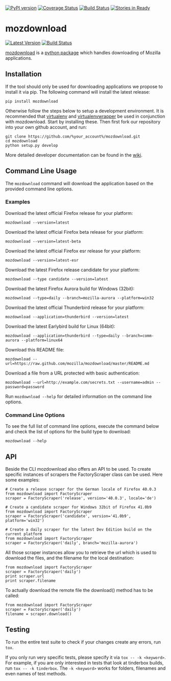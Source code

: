 [![PyPI version](https://badge.fury.io/py/mozdownload.svg)](http://badge.fury.io/py/mozdownload)
[![Coverage Status](https://coveralls.io/repos/github/mozilla/mozdownload/badge.svg)](https://coveralls.io/github/mozilla/mozdownload)
[![Build Status](https://travis-ci.org/mozilla/mozdownload.svg?branch=master)](https://travis-ci.org/mozilla/mozdownload)
[![Stories in Ready](https://badge.waffle.io/mozilla/mozdownload.png?label=ready&title=Ready)](https://waffle.io/mozilla/mozdownload)

# mozdownload

[![Latest Version](https://pypip.in/version/mozdownload/badge.png)](https://pypi.python.org/pypi/mozdownload/)
[![Build Status](https://travis-ci.org/mozilla/mozdownload.svg?branch=master)](https://travis-ci.org/mozilla/mozdownload)

[mozdownload](https://github.com/mozilla/mozdownload)
is a [python package](http://pypi.python.org/pypi/mozdownload)
which handles downloading of Mozilla applications.

## Installation

If the tool should only be used for downloading applications we propose to
install it via pip. The following command will install the latest release:

    pip install mozdownload

Otherwise follow the steps below to setup a development environment. It is
recommended that [virtualenv](http://virtualenv.readthedocs.org/en/latest/installation.html)
and [virtualenvwrapper](http://virtualenvwrapper.readthedocs.org/en/latest/)
be used in conjunction with mozdownload. Start by installing these. Then first fork
our repository into your own github account, and run:

    git clone https://github.com/%your_account%/mozdownload.git
    cd mozdownload
    python setup.py develop

More detailed developer documentation can be found in the [wiki](https://github.com/mozilla/mozdownload/wiki).

## Command Line Usage

The `mozdownload` command will download the application based on the provided
command line options.

### Examples

Download the latest official Firefox release for your platform:

    mozdownload --version=latest

Download the latest official Firefox beta release for your platform:

    mozdownload --version=latest-beta

Download the latest official Firefox esr release for your platform:

    mozdownload --version=latest-esr

Download the latest Firefox release candidate for your platform:

    mozdownload --type candidate --version=latest

Download the latest Firefox Aurora build for Windows (32bit):

    mozdownload --type=daily --branch=mozilla-aurora --platform=win32

Download the latest official Thunderbird release for your platform:

    mozdownload --application=thunderbird --version=latest

Download the latest Earlybird build for Linux (64bit):

    mozdownload --application=thunderbird --type=daily --branch=comm-aurora --platform=linux64

Download this README file:

    mozdownload --url=https://raw.github.com/mozilla/mozdownload/master/README.md

Download a file from a URL protected with basic authentication:

    mozdownload --url=http://example.com/secrets.txt --username=admin --password=password

Run `mozdownload --help` for detailed information on the command line options.

### Command Line Options

To see the full list of command line options, execute the command below and check the list
of options for the build type to download:

    mozdownload --help

## API

Beside the CLI mozdownload also offers an API to be used. To create specific instances of scrapers
the FactoryScraper class can be used. Here some examples:

    # Create a release scraper for the German locale of Firefox 40.0.3
    from mozdownload import FactoryScraper
    scraper = FactoryScraper('release', version='40.0.3', locale='de')

    # Create a candidate scraper for Windows 32bit of Firefox 41.0b9
    from mozdownload import FactoryScraper
    scraper = FactoryScraper('candidate', version='41.0b9', platform='win32')

    # Create a daily scraper for the latest Dev Edition build on the current platform
    from mozdownload import FactoryScraper
    scraper = FactoryScraper('daily', branch='mozilla-aurora')

All those scraper instances allow you to retrieve the url which is used to download the files, and the filename for the local destination:

    from mozdownload import FactoryScraper
    scraper = FactoryScraper('daily')
    print scraper.url
    print scraper.filename

To actually download the remote file the download() method has to be called:

    from mozdownload import FactoryScraper
    scraper = FactoryScraper('daily')
    filename = scraper.download()

## Testing

To run the entire test suite to check if your changes create any errors, run `tox`.

If you only run very specific tests, please specify it via `tox -- -k <keyword>`.
For example, if you are only interested in tests that look at tinderbox builds, run `tox -- -k tinderbox`.
The `-k <keyword>` works for folders, filenames and even names of test methods.

